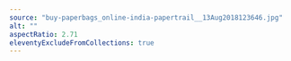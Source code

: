 ```yaml
---
source: "buy-paperbags_online-india-papertrail__13Aug2018123646.jpg"
alt: ""
aspectRatio: 2.71
eleventyExcludeFromCollections: true
---
```

